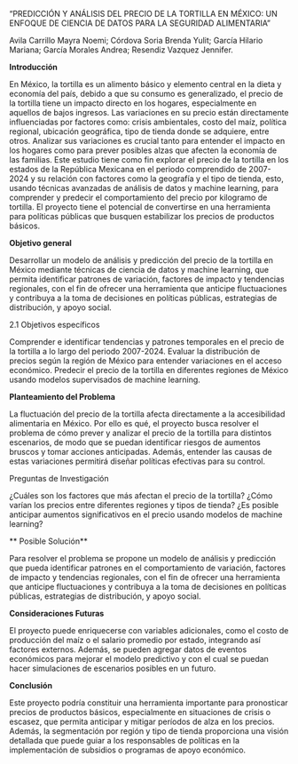 “PREDICCIÓN Y ANÁLISIS DEL PRECIO DE LA TORTILLA EN MÉXICO: UN ENFOQUE DE CIENCIA DE DATOS PARA LA SEGURIDAD ALIMENTARIA”

Avila Carrillo Mayra Noemi; Córdova Soria Brenda Yulit; García Hilario Mariana; García Morales Andrea; Resendiz Vazquez Jennifer. 

**Introducción**

En México, la tortilla es un alimento básico y elemento central en la dieta y economía del país, debido a que su consumo es generalizado, el precio de la tortilla tiene un impacto directo en los hogares, especialmente en aquellos de bajos ingresos. Las variaciones en su precio están directamente influenciadas por factores como: crisis ambientales, costo del maíz, política regional, ubicación geográfica, tipo de tienda donde se adquiere, entre otros. Analizar sus variaciones es crucial tanto para entender el impacto en los hogares como para prever posibles alzas que afecten la economía de las familias. Este estudio tiene como fin explorar el precio de la tortilla en los estados de la República Mexicana en el periodo comprendido de 2007-2024 y su relación con factores como la geografía y el tipo de tienda, esto, usando técnicas avanzadas de análisis de datos y machine learning, para comprender y predecir el comportamiento del precio por kilogramo de tortilla. El proyecto tiene el potencial de convertirse en una herramienta para políticas públicas que busquen estabilizar los precios de productos básicos. 


**Objetivo general**

Desarrollar un modelo de análisis y predicción del precio de la tortilla en México mediante técnicas de ciencia de datos y machine learning, que permita identificar patrones de variación, factores de impacto y tendencias regionales, con el fin de ofrecer una herramienta que anticipe fluctuaciones y contribuya a la toma de decisiones en políticas públicas, estrategias de distribución, y apoyo social.

2.1 Objetivos específicos

Comprender e identificar tendencias y patrones temporales en el precio de la tortilla a lo largo del periodo 2007-2024.
Evaluar la distribución de precios según la región de México para entender variaciones en el acceso económico.
Predecir el precio de la tortilla en diferentes regiones de México usando modelos supervisados de machine learning.




**Planteamiento del Problema**

La fluctuación del precio de la tortilla afecta directamente a la accesibilidad alimentaria en México. Por ello es qué, el proyecto busca resolver el problema de cómo prever y analizar el precio de la tortilla para distintos escenarios, de modo que se puedan identificar riesgos de aumentos bruscos y tomar acciones anticipadas. Además, entender las causas de estas variaciones permitirá diseñar políticas efectivas para su control.


Preguntas de Investigación

¿Cuáles son los factores que más afectan el precio de la tortilla?
¿Cómo varían los precios entre diferentes regiones y tipos de tienda?
¿Es posible anticipar aumentos significativos en el precio usando modelos de machine learning?

** Posible Solución**

Para resolver el problema se propone un modelo de análisis y predicción que pueda identificar patrones en el comportamiento de variación, factores de impacto y tendencias regionales, con el fin de ofrecer una herramienta que anticipe fluctuaciones y contribuya a la toma de decisiones en políticas públicas, estrategias de distribución, y apoyo social.


**Consideraciones Futuras**

El proyecto puede enriquecerse con variables adicionales, como el costo de producción del maíz o el salario promedio por estado, integrando así factores externos. Además, se pueden agregar datos de eventos económicos para mejorar el modelo predictivo y con el cual se puedan hacer simulaciones de escenarios posibles en un futuro. 


**Conclusión**

Este proyecto podría constituir una herramienta importante para pronosticar precios de productos básicos, especialmente en situaciones de crisis o escasez, que permita anticipar y mitigar períodos de alza en los precios. Además, la segmentación por región y tipo de tienda proporciona una visión detallada que puede guiar a los responsables de políticas en la implementación de subsidios o programas de apoyo económico.
